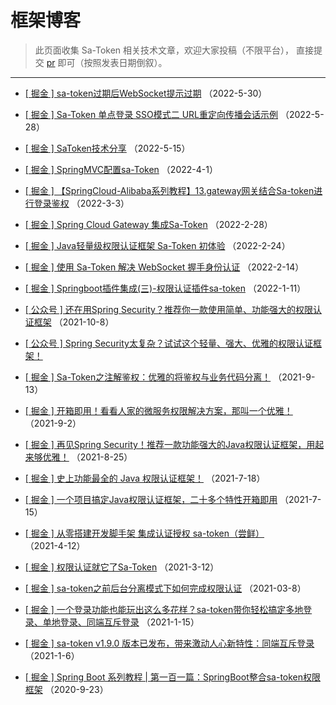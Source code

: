 # 框架博客

> 此页面收集 Sa-Token 相关技术文章，欢迎大家投稿（不限平台），
> 直接提交 [pr](https://gitee.com/dromara/sa-token/tree/dev/sa-token-doc/doc/more/blog.md) 即可（按照发表日期倒叙）。

--- 

- [[ 掘金 ] sa-token过期后WebSocket提示过期](https://juejin.cn/post/7103446095987998733) （2022-5-30）

- [[ 掘金 ] Sa-Token 单点登录 SSO模式二 URL重定向传播会话示例](https://juejin.cn/post/7102733249088077854) （2022-5-28）

- [[ 掘金 ] SaToken技术分享](https://juejin.cn/post/7097967875670933535) （2022-5-15）

- [[ 掘金 ] SpringMVC配置sa-Token](https://juejin.cn/post/7081471627766005790) （2022-4-1）

- [[ 掘金 ] 【SpringCloud-Alibaba系列教程】13.gateway网关结合Sa-token进行登录鉴权](https://juejin.cn/post/7070805258296885285) （2022-3-3）

- [[ 掘金 ] Spring Cloud Gateway 集成Sa-Token](https://juejin.cn/post/7069748160087719967) （2022-2-28）

- [[ 掘金 ] Java轻量级权限认证框架 Sa-Token 初体验](https://juejin.cn/post/7068105371839102983) （2022-2-24）

- [[ 掘金 ] 使用 Sa-Token 解决 WebSocket 握手身份认证](https://juejin.cn/post/7064232762664255525) （2022-2-14）

- [[ 掘金 ] Springboot插件集成(三)-权限认证插件sa-token](https://juejin.cn/post/7051872914458542093) （2022-1-11）

- [[ 公众号 ] 还在用Spring Security？推荐你一款使用简单、功能强大的权限认证框架](https://mp.weixin.qq.com/s/L2KOgwJcXCxrSAV8bPJsJQ) （2021-10-8）

- [[ 公众号 ] Spring Security太复杂？试试这个轻量、强大、优雅的权限认证框架！](https://mp.weixin.qq.com/s/BWziNxRZH29F2v4Tmb5meA)

- [[ 掘金 ] Sa-Token之注解鉴权：优雅的将鉴权与业务代码分离！](https://juejin.cn/post/7007102435705487396) （2021-9-13）

- [[ 掘金 ] 开箱即用！看看人家的微服务权限解决方案，那叫一个优雅！](https://juejin.cn/post/7003141949259513887) （2021-9-2）

- [[ 掘金 ] 再见Spring Security！推荐一款功能强大的Java权限认证框架，用起来够优雅！](https://juejin.cn/post/7000174417846222878) （2021-8-25）

- [[ 掘金 ] 史上功能最全的 Java 权限认证框架！](https://juejin.cn/post/6986174013647093773) （2021-7-18）

- [[ 掘金 ] 一个项目搞定Java权限认证框架，二十多个特性开箱即用](https://juejin.cn/post/6985077113288130574) （2021-7-15）

- [[ 掘金 ] 从零搭建开发脚手架 集成认证授权 sa-token（尝鲜）](https://juejin.cn/post/6950163768533843999) （2021-4-12）

- [[ 掘金 ] 权限认证就它了Sa-Token](https://juejin.cn/post/6938747514837434376) （2021-3-12）

- [[ 掘金 ] sa-token之前后台分离模式下如何完成权限认证](https://juejin.cn/post/6937219472507797535) （2021-03-8）

- [[ 掘金 ] 一个登录功能也能玩出这么多花样？sa-token带你轻松搞定多地登录、单地登录、同端互斥登录](https://juejin.cn/post/6917884159491276808) （2021-1-15）

- [[ 掘金 ] sa-token v1.9.0 版本已发布，带来激动人心新特性：同端互斥登录](https://juejin.cn/post/6914612737020526599) （2021-1-6）

- [[ 掘金 ] Spring Boot 系列教程 | 第一百一篇：SpringBoot整合sa-token权限框架](https://juejin.cn/post/6875525673897869319) （2020-9-23）

